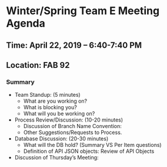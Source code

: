 # Winter/Spring Team E Meeting Agenda

## Time: April 22, 2019 – 6:40-7:40 PM

## Location: FAB 92

### Summary

* Team Standup: (5 minutes)
  * What are you working on?
  * What is blocking you?
  * What will you be working on?
* Process Review/Discussion: (10-20 minutes)
  * Discussion of Branch Name Convention:
  * Other Suggestions/Requests to Process.
* Database Discussion: (20-30 minutes)
  * What will the DB hold? (Summary VS Per Item questions)
  * Definition of API JSON objects: Review of API Objects
* Discussion of Thursday’s Meeting:
